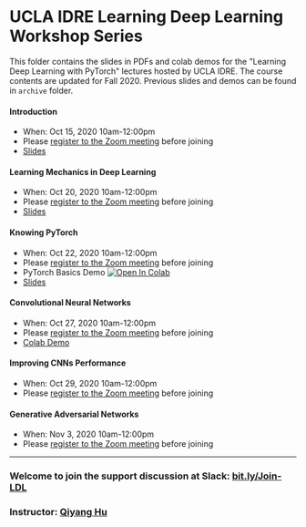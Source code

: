 # UCLA IDRE Learning Deep Learning Workshop Series

This folder contains the slides in PDFs and colab demos for the "Learning Deep Learning with PyTorch" lectures hosted by UCLA IDRE. The course contents are updated for Fall 2020. Previous slides and demos can be found in `archive` folder.

#### Introduction

 - When: Oct 15, 2020 10am-12:00pm 
 - Please [register to the Zoom meeting](https://ucla.zoom.us/meeting/register/tJYrf-qsrzMrGtLhh7reLmRjFRLTlmHf_LIw) before joining
 - [Slides](https://huqy.github.io/idre-learning-deep-learning-pytorch/1_DL_Intro.pdf)


#### Learning Mechanics in Deep Learning
 - When: Oct 20, 2020 10am-12:00pm
 - Please [register to the Zoom meeting](https://ucla.zoom.us/meeting/register/tJIvcuihqjojG9wcL86TLX5Zns1cE04OSpdy) before joining
 - [Slides](https://huqy.github.io/idre-learning-deep-learning-pytorch/2_DL_learningmech.pdf)


#### Knowing PyTorch 
 - When: Oct 22, 2020 10am-12:00pm
 - Please [register to the Zoom meeting](https://ucla.zoom.us/meeting/register/tJwldeyorzsjH9QP5xA00WHNJOXAOT6ZPLno) before joining
 - PyTorch Basics Demo [![Open In Colab](https://colab.research.google.com/assets/colab-badge.svg)](http://bit.ly/LDL_01)
 - [Slides](https://huqy.github.io/idre-learning-deep-learning-pytorch/3_DL_pytorch.pdf)

#### Convolutional Neural Networks
 - When: Oct 27, 2020 10am-12:00pm
 - Please [register to the Zoom meeting](https://ucla.zoom.us/meeting/register/tJEvf-mgpjMiHtOgC7q7MzP1D76Nxo7079Oj) before joining
- [Colab Demo](http://bit.ly/LDL_02)
<!--
- [Slides](https://huqy.github.io/idre-learning-deep-learning-pytorch/4_DL_CNNs.pdf)
-->

#### Improving CNNs Performance
 - When: Oct 29, 2020 10am-12:00pm
 - Please [register to the Zoom meeting](https://ucla.zoom.us/meeting/register/tJErd-6grTorGN0BJ81gThyPtBSue7TYPbRA) before joining
<!--
- [Slides](https://huqy.github.io/idre-learning-deep-learning-pytorch/5_DL_adv.pdf)
- [Colab Demo](http://bit.ly/LDL_03)
-->

#### Generative Adversarial Networks 
 - When: Nov 3, 2020 10am-12:00pm
 - Please [register to the Zoom meeting](https://ucla.zoom.us/meeting/register/tJMrduCtqz0uGNePF3cHIPxsdsCQJCxiBGYz) before joining
<!--
- [Slides](https://huqy.github.io/idre-learning-deep-learning-pytorch/6_DL_rnn.pdf)
- [Colab Demo](http://bit.ly/LDL_04)
-->

---

<!--
### Series Survey: [bit.ly/2X2phyS](https://bit.ly/2X2phyS)
-->

### Welcome to join the support discussion at Slack: [bit.ly/Join-LDL](https://bit.ly/Join-LDL)

### Instructor: [Qiyang Hu](mailto:huqy@idre.ucla.edu)

